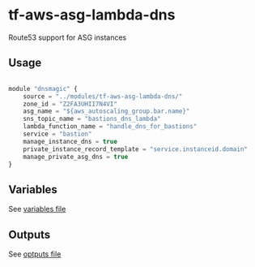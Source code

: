 tf-aws-asg-lambda-dns
===============================

Route53 support for ASG instances

Usage
-----

```js 

module "dnsmagic" {
    source = "../modules/tf-aws-asg-lambda-dns/"
    zone_id = "Z2FA3UHII7N4VI"
    asg_name = "${aws_autoscaling_group.bar.name}"
    sns_topic_name = "bastions_dns_lambda"
    lambda_function_name = "handle_dns_for_bastions"
    service = "bastion"
    manage_instance_dns = true
    private_instance_record_template = "service.instanceid.domain"
    manage_private_asg_dns = true
}
```

Variables
---------

See [variables file](vars.tf)

Outputs
-------

See [optputs file](outputs.tf)